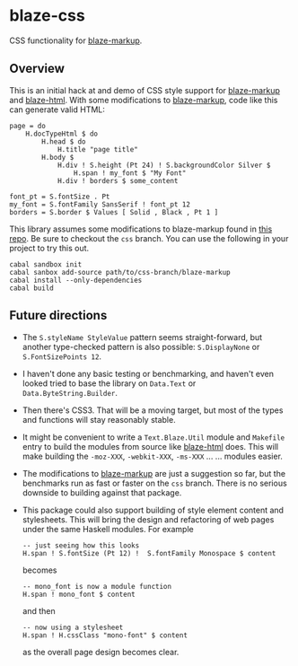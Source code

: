 
blaze-css
=========

CSS functionality for [blaze-markup][blaze-markup]. 

Overview
--------

This is an initial hack at and demo of CSS style support for
[blaze-markup][blaze-markup] and [blaze-html][blaze-html]. With some
modifications to [blaze-markup][blaze-markup], code like this can generate
valid HTML:

    page = do
        H.docTypeHtml $ do
            H.head $ do
                H.title "page title"
            H.body $
                H.div ! S.height (Pt 24) ! S.backgroundColor Silver $
                    H.span ! my_font $ "My Font"
                H.div ! borders $ some_content

    font_pt = S.fontSize . Pt
    my_font = S.fontFamily SansSerif ! font_pt 12
    borders = S.border $ Values [ Solid , Black , Pt 1 ]


This library assumes some modifications to blaze-markup found in
[this repo][mikehat-markup]. Be sure to checkout the `css` branch. You can
use the following in your project to try this out.

    cabal sandbox init
    cabal sanbox add-source path/to/css-branch/blaze-markup
    cabal install --only-dependencies
    cabal build


Future directions
-----------------

- The `S.styleName StyleValue` pattern seems straight-forward, but another
  type-checked pattern is also possible: `S.DisplayNone` or `S.FontSizePoints
  12`.

- I haven't done any basic testing or benchmarking, and haven't even looked
  tried to base the library on `Data.Text` or `Data.ByteString.Builder`.

- Then there's CSS3. That will be a moving target, but most of the types and
  functions will stay reasonably stable.

- It might be convenient to write a `Text.Blaze.Util` module and `Makefile`
  entry to build the modules from source like [blaze-html][blaze-html] does.
  This will make building the `-moz-XXX`, `-webkit-XXX`, `-ms-XXX` ... ...
  modules easier.

- The modifications to [blaze-markup][blaze-markup] are just a suggestion so
  far, but the benchmarks run as fast or faster on the `css` branch. There is
  no serious downside to building against that package.

- This package could also support building of style element content and
  stylesheets. This will bring the design and refactoring of web pages under
  the same Haskell modules. For example

      -- just seeing how this looks
      H.span ! S.fontSize (Pt 12) !  S.fontFamily Monospace $ content
    
  becomes

      -- mono_font is now a module function
      H.span ! mono_font $ content

  and then
  
      -- now using a stylesheet
      H.span ! H.cssClass "mono-font" $ content

  as the overall page design becomes clear.

[blaze-markup]: https://github.com/jaspervdj/blaze-markup
[blaze-html]: https://github.com/jaspervdj/blaze-html
[mikehat-markup]: https://github.com/mikehat/blaze-markup

